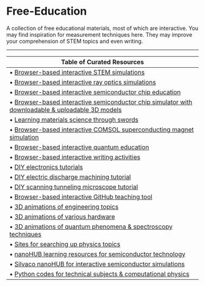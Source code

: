 # Free-Education



A collection of free educational materials, most of which are interactive. You may find inspiration for measurement techniques here. They may improve your comprehension of STEM topics and even writing.
_____________________________________________________________________________________________________________________________________________________________________________

| Table of Curated Resources |
|----------------------------|
| • [Browser-based interactive STEM simulations](https://phet.colorado.edu/en/simulations/browse) |
| • [Browser-based interactive ray optics simulations](https://phydemo.app/ray-optics) |
| • [Browser-based interactive semiconductor chip education](https://tinytapeout.com/siliwiz/introduction) |
| • [Browser-based interactive semiconductor chip simulator with downloadable & uploadable 3D models](https://siliwiz.pages.dev) |
| • [Learning materials science through swords](https://www.tf.uni-kiel.de/matwis/amat/iss/index.html) |
| • [Browser-based interactive COMSOL superconducting magnet simulation](https://aurora.epfl.ch/app-lib) |
| • [Browser-based interactive quantum education](https://www.st-andrews.ac.uk/physics/quvis/) | • 
| • [Browser-based interactive writing activities](https://www.quill.org) |
| • [DIY electronics tutorials](https://www.instructables.com/member/GreatScottLab/instructables) |
| • [DIY electric discharge machining tutorial](https://www.printables.com/@RackRoboticsO_631255/models) |
| • [DIY scanning tunneling microscope tutorial](https://hackaday.io/project/4986-scanning-tunneling-microscope) |
| • [Browser-based interactive GitHub teaching tool](https://learngitbranching.js.org) |
| • [3D animations of engineering topics](https://www.youtube.com/@Lesics/playlists) |
| • [3D animations of various hardware](https://www.youtube.com/@BranchEducation/playlists) |
| • [3D animations of quantum phenomena & spectroscopy techniques](https://toutestquantique.fr/en) |
| • [Sites for searching up physics topics](https://physurls.com) |
| • [nanoHUB learning resources for semiconductor technology](https://nanohub.org/groups/semiconductoreducation) |
| • [Silvaco nanoHUB for interactive semiconductor simulations](https://nanohub.org/resources/silvacotcad) |
| • [Python codes for technical subjects & computational physics](https://github.com/FOSSEE/Python-Textbook-Companions) |
